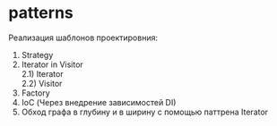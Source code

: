 # patterns

Реализация шаблонов проектировния:

1) Strategy  
2) Iterator in Visitor  
2.1) Iterator  
2.2) Visitor   
3) Factory  
4) IoC (Через внедрение зависимостей DI)  
5) Обход графа в глубину и в ширину с помощью паттрена Iterator  
